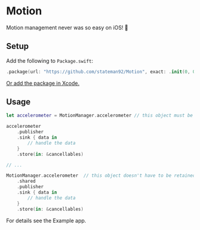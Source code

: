 # Motion
Motion management never was so easy on iOS! 👋

## Setup

Add the following to `Package.swift`:

```swift
.package(url: "https://github.com/stateman92/Motion", exact: .init(0, 0, 2))
```

[Or add the package in Xcode.](https://developer.apple.com/documentation/xcode/adding-package-dependencies-to-your-app)

## Usage

```swift
let accelerometer = MotionManager.accelerometer // this object must be retained (store it in the class)

accelerometer
    .publisher
    .sink { data in
        // handle the data
    }
    .store(in: &cancellables)

// ...

MotionManager.accelerometer  // this object doesn't have to be retained, it's a Singleton
    .shared
    .publisher
    .sink { data in
        // handle the data
    }
    .store(in: &cancellables)
```

For details see the Example app.
